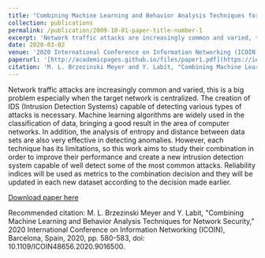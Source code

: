 ```yaml
---
title: "Combining Machine Learning and Behavior Analysis Techniques for Network Security"
collection: publications
permalink: /publication/2009-10-01-paper-title-number-1
excerpt: 'Network traffic attacks are increasingly common and varied, this is a big problem especially when the target network is centralized. The creation of IDS (Intrusion Detection Systems) capable of detecting various types of attacks is necessary. Machine learning algorithms are widely used in the classification of data, bringing a good result in the area of computer networks. In addition, the analysis of entropy and distance between data sets are also very effective in detecting anomalies. However, each technique has its limitations, so this work aims to study their combination in order to improve their performance and create a new intrusion detection system capable of well detect some of the most common attacks. Reliability indices will be used as metrics to the combination decision and they will be updated in each new dataset according to the decision made earlier.'
date: 2020-03-02
venue: '2020 International Conference on Information Networking (ICOIN)'
paperurl: '[http://academicpages.github.io/files/paper1.pdf](https://ieeexplore.ieee.org/document/9016500)'
citation: 'M. L. Brzezinski Meyer and Y. Labit, "Combining Machine Learning and Behavior Analysis Techniques for Network Security," 2020 International Conference on Information Networking (ICOIN), Barcelona, Spain, 2020, pp. 580-583, doi: 10.1109/ICOIN48656.2020.9016500.'
---
```

Network traffic attacks are increasingly common and varied, this is a big problem especially when the target network is centralized. The creation of IDS (Intrusion Detection Systems) capable of detecting various types of attacks is necessary. Machine learning algorithms are widely used in the classification of data, bringing a good result in the area of computer networks. In addition, the analysis of entropy and distance between data sets are also very effective in detecting anomalies. However, each technique has its limitations, so this work aims to study their combination in order to improve their performance and create a new intrusion detection system capable of well detect some of the most common attacks. Reliability indices will be used as metrics to the combination decision and they will be updated in each new dataset according to the decision made earlier.

[Download paper here](http://academicpages.github.io/files/paper1.pdf)

Recommended citation: M. L. Brzezinski Meyer and Y. Labit, "Combining Machine Learning and Behavior Analysis Techniques for Network Security," 2020 International Conference on Information Networking (ICOIN), Barcelona, Spain, 2020, pp. 580-583, doi: 10.1109/ICOIN48656.2020.9016500.
